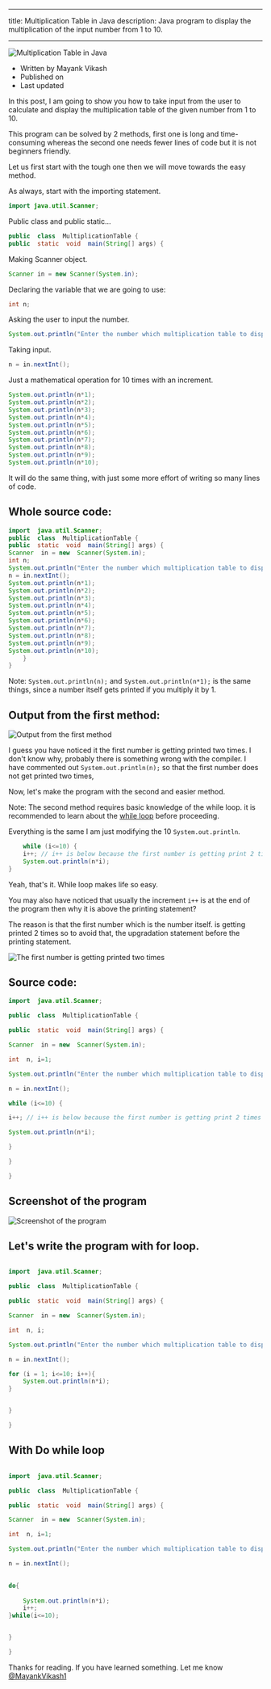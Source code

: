 
---
title: Multiplication Table in Java
description: Java program to display the multiplication of the input number from 1 to 10.

---

![Multiplication Table in Java](https://mayankvikash.in/posts/multiplication-table-in-java/multiplication-tables-in-java.webp)

 - Written by Mayank Vikash
 - Published on
 - Last updated

In this post, I am going to show you how to take input from the user to calculate and display the multiplication table of the given number from 1 to 10.

This program can be solved by 2 methods, first one is long and time-consuming whereas the second one needs fewer lines of code but it is not beginners friendly.

Let us first start with the tough one then we will move towards the easy method.

As always, start with the importing statement.

```java
import java.util.Scanner;
```

Public class and public static...
```java
public  class  MultiplicationTable {
public  static  void  main(String[] args) {
```
Making Scanner object.

```java
Scanner in = new Scanner(System.in);
```

Declaring the variable that we are going to use:
```java
int n;
```

Asking the user to input the number.
```java
System.out.println("Enter the number which multiplication table to display");
```
Taking input.
```java
n = in.nextInt();
```
Just a mathematical operation for 10 times with an increment.
```java
System.out.println(n*1);
System.out.println(n*2);
System.out.println(n*3);
System.out.println(n*4);
System.out.println(n*5);
System.out.println(n*6);
System.out.println(n*7);
System.out.println(n*8);
System.out.println(n*9);
System.out.println(n*10);
```

It will do the same thing, with just some more effort of writing so many lines of code.

## Whole source code:
```java
import  java.util.Scanner;
public  class  MultiplicationTable {
public  static  void  main(String[] args) {
Scanner  in = new  Scanner(System.in);
int n;
System.out.println("Enter the number which multiplication table to display");
n = in.nextInt();
System.out.println(n*1);
System.out.println(n*2);
System.out.println(n*3);
System.out.println(n*4);
System.out.println(n*5);
System.out.println(n*6);
System.out.println(n*7);
System.out.println(n*8);
System.out.println(n*9);
System.out.println(n*10);
	} 
}
```
Note: `System.out.println(n);` and `System.out.println(n*1);` is the same things, since a number itself gets printed if you multiply it by 1.

## Output from the first method:
![Output from the first method](https://mayankvikash.in/posts/multiplication-table-in-java/multiplication-table-first-method-output.webp)

I guess you have noticed it the first number is getting printed two times. I don't know why, probably there is something wrong with the compiler. I have commented out `System.out.println(n);` so that the first number does not get printed two times,

Now, let's make the program with the second and easier method.

Note: The second method requires basic knowledge of the while loop. it is recommended to learn about the [while loop](https://www.w3schools.com/js/js_loop_while.asp) before proceeding.

Everything is the same I am just modifying the 10 `System.out.println`.
```java
	while (i<=10) {
	i++; // i++ is below because the first number is getting print 2 times
	System.out.println(n*i);
}

```
Yeah, that's it. While loop makes life so easy.

You may also have noticed that usually the increment `i++` is at the end of the program then why it is above the printing statement? 

The reason is that the first number which is the number itself. is getting printed 2 times so to avoid that, the upgradation statement before the printing statement.

![The first number is getting printed two times](https://mayankvikash.in/posts/multiplication-table-in-java/multiplication-table-first-number-getting-printed-two-times.webp)

## Source code:
```java
import  java.util.Scanner;

public  class  MultiplicationTable {

public  static  void  main(String[] args) {

Scanner  in = new  Scanner(System.in);

int  n, i=1;

System.out.println("Enter the number which multiplication table to display");

n = in.nextInt();

while (i<=10) {

i++; // i++ is below because the first number is getting print 2 times

System.out.println(n*i);

}

}

}

```
## Screenshot of the program
![Screenshot of the program](https://mayankvikash.in/posts/multiplication-table-in-java/screenshot-muiltiplication-table-print-in-java.webp)

## Let's write the program with for loop.

```java

import  java.util.Scanner;

public  class  MultiplicationTable {

public  static  void  main(String[] args) {

Scanner  in = new  Scanner(System.in);

int  n, i;

System.out.println("Enter the number which multiplication table to display");

n = in.nextInt();

for (i = 1; i<=10; i++){
    System.out.println(n*i);
}


}

}

```

## With Do while loop

```java

import  java.util.Scanner;

public  class  MultiplicationTable {

public  static  void  main(String[] args) {

Scanner  in = new  Scanner(System.in);

int  n, i=1;

System.out.println("Enter the number which multiplication table to display");

n = in.nextInt();

    
do{
    
    System.out.println(n*i);
    i++;
}while(i<=10);


}

}

```
Thanks for reading. If you have learned something. Let me know [@MayankVikash1](https://twitter.com/MayankVikash1)














